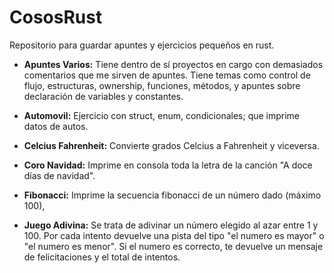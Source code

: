 # CososRust

Repositorio para guardar apuntes y ejercicios pequeños en rust.

* __Apuntes Varios:__ Tiene dentro de sí proyectos en cargo con demasiados comentarios que me sirven de apuntes. Tiene temas como control de flujo,
  estructuras, ownership, funciones, métodos, y apuntes sobre declaración de variables y constantes.
  
* __Automovil:__ Ejercicio con struct, enum, condicionales; que imprime datos de autos.

* __Celcius Fahrenheit:__ Convierte grados Celcius a Fahrenheit y viceversa.

* __Coro Navidad:__ Imprime en consola toda la letra de la canción "A doce días de navidad".

* __Fibonacci:__ Imprime la secuencia fibonacci de un número dado (máximo 100),

* __Juego Adivina:__ Se trata de adivinar un número elegido al azar entre 1 y 100. Por cada intento devuelve
  una pista del tipo "el numero es mayor" o "el numero es menor". Si el numero es correcto, te devuelve un
  mensaje de felicitaciones y el total de intentos.
